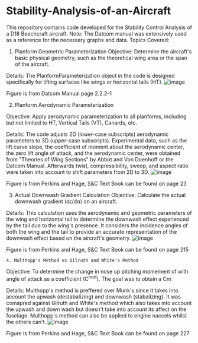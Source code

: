 # Stability-Analysis-of-an-Aircraft
This repository contains code developed for the Stability Control Analysis of a D18 Beechcraft aircraft. 
Note: The Datcom manual was extensively used as a reference for the necessary graphs and data.
Topics Covered:

  1. Planform Geometric Parameterization
  Objective: Determine the aircraft's basic physical geometry, such as the theoretical wing area or the span of the aircraft. 

  Details: The PlanformParameterization object in the code is designed specifically for lifting surfaces like wings or horizontal tails (HT).
![image](https://github.com/FLAMENGOPORRA/Stability-Analysis-of-an-Aircraft/assets/139566575/abda759f-1d2e-4260-893f-d7716156a6a9)

Figure is from Datcom Manual page 2.2.2-1



  2. Planform Aerodynamic Parameterization

Objective: Apply aerodynamic parameterization to all planforms, including but not limited to HT, Vertical Tails (VT), Canards, etc.   

Details: The code adjusts 2D (lower-case subscripts) aerodynamic parameters to 3D (upper-case subscripts). Experimental data, such as the lift curve slope, the coefficient of moment about the aerodynamic center, the zero lift angle of attack, and the aerodynamic center, were obtained from "Theories of Wing Sections" by Abbot and Von Doenhoff or the Datcom Manual. Afterwards twist, compressibility, sweep, and aspect ratio were taken into account to shift parameters from 2D to 3D.
![image](https://github.com/FLAMENGOPORRA/Stability-Analysis-of-an-Aircraft/assets/139566575/d6c1c491-9da0-4db1-bfe6-98a6950e63df)

Figure is from Perkins and Hage, S&C Text Book can be found on page 23 


  3. Actual Downwash Gradient Calculation
Objective: Calculate the actual downwash gradient (dϵ/dα) on an aircraft.

Details: This calculation uses the aerodynamic and geometric parameters of the wing and horizontal tail to determine the downwash effect experienced by the tail due to the wing's presence. It considers the incidence angles of both the wing and the tail to provide an accurate representation of the downwash effect based on the aircraft's geometry. 
![image](https://github.com/FLAMENGOPORRA/Stability-Analysis-of-an-Aircraft/assets/139566575/a3822832-8c46-4ddd-a22b-f62576bb10d2) 


Figure is from Perkins and Hage, S&C Text Book can be found on page 215

    4. Multhopp's Method vs Gilruth and White's Method
Objective: To determine the change in nose up pitching momement of with angle of attack as a coefficient (C<sup>mαf</sup>). The goal was to obtain a Cm

Details: Multhopp's method is preffered over Munk's since it takes into account the upwash (destabalizing) and downwash (stabalizing). It was comapred against Gilruth and White's method which also takes into account the upwash and down wash but doesn't take into account its affect on the fuselage. Multhopp's method can also be applied to engine naccels whilst the others can't.
![image](https://github.com/FLAMENGOPORRA/Stability-Analysis-of-an-Aircraft/assets/139566575/4eac584d-7c57-43e0-87cd-bda94aee9345)

Figure is from Perkins and Hage, S&C Text Book can be found on page 227

